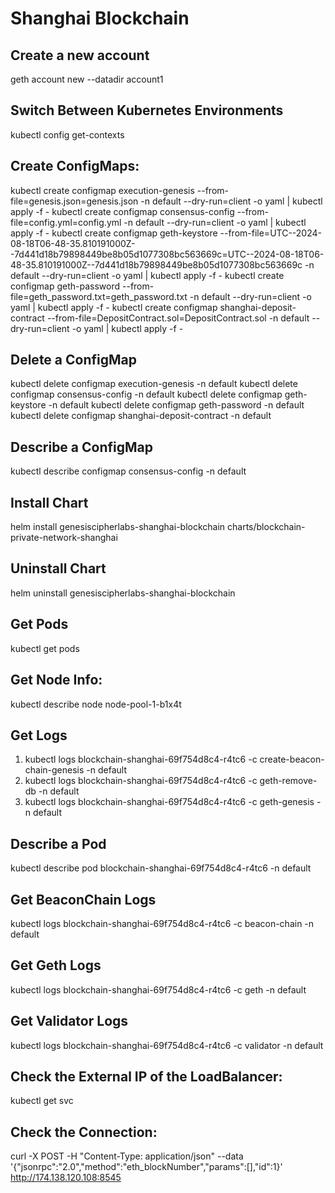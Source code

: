 # Shanghai Blockchain

## Create a new account
geth account new --datadir account1

## Switch Between Kubernetes Environments
kubectl config get-contexts

## Create ConfigMaps:
kubectl create configmap execution-genesis --from-file=genesis.json=genesis.json -n default --dry-run=client -o yaml | kubectl apply -f -
kubectl create configmap consensus-config --from-file=config.yml=config.yml -n default --dry-run=client -o yaml | kubectl apply -f -
kubectl create configmap geth-keystore --from-file=UTC--2024-08-18T06-48-35.810191000Z--7d441d18b79898449be8b05d1077308bc563669c=UTC--2024-08-18T06-48-35.810191000Z--7d441d18b79898449be8b05d1077308bc563669c -n default --dry-run=client -o yaml | kubectl apply -f -
kubectl create configmap geth-password --from-file=geth_password.txt=geth_password.txt -n default --dry-run=client -o yaml | kubectl apply -f -
kubectl create configmap shanghai-deposit-contract --from-file=DepositContract.sol=DepositContract.sol -n default --dry-run=client -o yaml | kubectl apply -f -

## Delete a ConfigMap
kubectl delete configmap execution-genesis -n default
kubectl delete configmap consensus-config -n default
kubectl delete configmap geth-keystore -n default
kubectl delete configmap geth-password -n default
kubectl delete configmap shanghai-deposit-contract -n default

## Describe a ConfigMap
kubectl describe configmap consensus-config -n default

## Install Chart
helm install genesiscipherlabs-shanghai-blockchain charts/blockchain-private-network-shanghai

## Uninstall Chart
helm uninstall genesiscipherlabs-shanghai-blockchain

## Get Pods
kubectl get pods

## Get Node Info:
kubectl describe node node-pool-1-b1x4t

## Get Logs
1. kubectl logs blockchain-shanghai-69f754d8c4-r4tc6 -c create-beacon-chain-genesis -n default
2. kubectl logs blockchain-shanghai-69f754d8c4-r4tc6 -c geth-remove-db -n default
3. kubectl logs blockchain-shanghai-69f754d8c4-r4tc6 -c geth-genesis -n default

## Describe a Pod
kubectl describe pod blockchain-shanghai-69f754d8c4-r4tc6 -n default

## Get BeaconChain Logs
kubectl logs blockchain-shanghai-69f754d8c4-r4tc6 -c beacon-chain -n default

## Get Geth Logs
kubectl logs blockchain-shanghai-69f754d8c4-r4tc6 -c geth -n default

## Get Validator Logs
kubectl logs blockchain-shanghai-69f754d8c4-r4tc6 -c validator -n default

## Check the External IP of the LoadBalancer:
kubectl get svc

## Check the Connection:
curl -X POST -H "Content-Type: application/json" --data '{"jsonrpc":"2.0","method":"eth_blockNumber","params":[],"id":1}' http://174.138.120.108:8545
